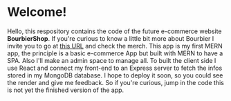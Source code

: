 # Welcome!

Hello, this respository contains the code of the future e-commerce website **BourbierShop**. If you're curious to know a little bit more about Bourbier I invite you to go at [this URL](https://www.facebook.com/bourbiershop/)  and check the merch.
This app is my first MERN app, the principle is a basic e-commerce App but built with MERN to have a SPA. Also I'll make an admin space to manage all.
To built the client side I use React and connect my front-end to an Express server to fetch the infos stored in my MongoDB database.
 I hope to deploy it soon, so you could see the render and give me feedback.
So if you're curious, jump in the code this is not yet the finished version of the app.
